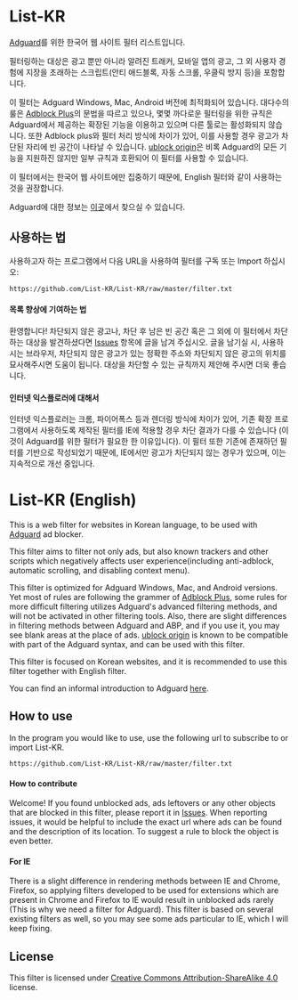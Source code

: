 # List-KR
[Adguard][]를 위한 한국어 웹 사이트 필터 리스트입니다.

필터링하는 대상은 광고 뿐만 아니라 알려진 트래커, 모바일 앱의 광고, 그 외 사용자 경험에 지장을 초래하는 스크립트(안티 애드블록, 자동 스크롤, 우클릭 방지 등)을 포함합니다.



이 필터는 Adguard Windows, Mac, Android 버전에 최적화되어 있습니다. 대다수의 룰은 [Adblock Plus][]의 문법을 따르고 있으나, 몇몇 까다로운 필터링을 위한 규칙은 Adguard에서 제공하는 확장된 기능을 이용하고 있으며 다른 툴로는 활성화되지 않습니다. 또한 Adblock plus와 필터 처리 방식에 차이가 있어, 이를 사용할 경우 광고가 차단된 자리에 빈 공간이 나타날 수 있습니다. [ublock origin][]은 비록 Adguard의 모든 기능을 지원하진 않지만 일부 규칙과 호환되어 이 필터를 사용할 수 있습니다.

이 필터에서는 한국어 웹 사이트에만 집중하기 때문에, English 필터와 같이 사용하는 것을 권장합니다.

Adguard에 대한 정보는 [이곳][]에서 찾으실 수 있습니다.

## 사용하는 법

사용하고자 하는 프로그램에서 다음 URL을 사용하여 필터를 구독 또는 Import 하십시오:
```
https://github.com/List-KR/List-KR/raw/master/filter.txt
```

#### 목록 향상에 기여하는 법

환영합니다! 차단되지 않은 광고나, 차단 후 남은 빈 공간 혹은 그 외에 이 필터에서 차단하는 대상을 발견하셨다면 [Issues][] 항목에 글을 남겨 주십시오. 글을 남기실 시, 사용하시는 브라우저, 차단되지 않은 광고가 있는 정확한 주소와 차단되지 않은 광고의 위치를 묘사해주시면 도움이 됩니다. 대상을 차단할 수 있는 규칙까지 제안해 주시면 더욱 좋습니다.

#### 인터넷 익스플로러에 대해서

인터넷 익스플로러는 크롬, 파이어폭스 등과 렌더링 방식에 차이가 있어, 기존 확장 프로그램에서 사용하도록 제작된 필터를 IE에 적용할 경우 차단 결과가 다를 수 있습니다 (이것이 Adguard를 위한 필터가 필요한 한 이유입니다). 이 필터 또한 기존에 존재하던 필터를 기반으로 작성되었기 때문에, IE에서만 광고가 차단되지 않는 경우가 있으며, 이는 지속적으로 개선 중입니다.

# List-KR (English)
This is a web filter for websites in Korean language, to be used with [Adguard][] ad blocker.

This filter aims to filter not only ads, but also known trackers and other scripts which negatively affects user experience(including anti-adblock, automatic scrolling, and disabling context menu).

This filter is optimized for Adguard Windows, Mac, and Android versions. Yet most of rules are following the grammer of [Adblock Plus][], some rules for more difficult filtering utilizes Adguard's advanced filtering methods, and will not be activated in other filtering tools. Also, there are slight differences in filtering methods between Adguard and ABP, and if you use it, you may see blank areas at the place of ads. [ublock origin] is known to be compatible with part of the Adguard syntax, and can be used with this filter.

This filter is focused on Korean websites, and it is recommended to use this filter together with English filter.

You can find an informal introduction to Adguard [here][].

## How to use
In the program you would like to use, use the following url to subscribe to or import List-KR.
```
https://github.com/List-KR/List-KR/raw/master/filter.txt
```

#### How to contribute
Welcome! If you found unblocked ads, ads leftovers or any other objects that are blocked in this filter, please report it in [Issues][]. When reporting issues, it would be helpful to include the exact url where ads can be found and the description of its location. To suggest a rule to block the object is even better.

#### For IE
There is a slight difference in rendering methods between IE and Chrome, Firefox, so applying filters developed to be used for extensions which are present in Chrome and Firefox to IE would result in unblocked ads rarely (This is why we need a filter for Adguard). This filter is based on several existing filters as well, so you may see some ads particular to IE, which I will keep fixing.

[Adguard]: https://adguard.com
[Adblock Plus]: https://adblockplus.org/
[ublock origin]: https://github.com/gorhill/uBlock
[이곳]: https://namu.wiki/w/Adguard
[here]: https://namu.wiki/w/Adguard
[Issues]: https://github.com/List-KR/List-KR/issues
[Creative Commons Attribution-ShareAlike 4.0]: https://creativecommons.org/licenses/by-sa/4.0/deed.ko

## License
This filter is licensed under [Creative Commons Attribution-ShareAlike 4.0][] license.